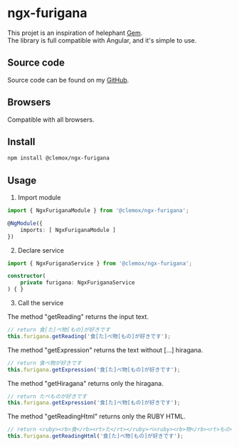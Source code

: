 # ngx-furigana

This projet is an inspiration of helephant [Gem](https://github.com/helephant/Gem).  
The library is full compatible with Angular, and it's simple to use.

## Source code

Source code can be found on my [GitHub](https://github.com/clem4net/angular-library).

## Browsers

Compatible with all browsers.

## Install
```bash
npm install @clemox/ngx-furigana
```

## Usage

1) Import module
```typescript
import { NgxFuriganaModule } from '@clemox/ngx-furigana';

@NgModule({ 
    imports: [ NgxFuriganaModule ]
})
```  

2) Declare service
```typescript
import { NgxFuriganaService } from '@clemox/ngx-furigana';

constructor(
    private furigana: NgxFuriganaService
) { }
```  

3) Call the service

The method "getReading" returns the input text.
```typescript
// return 食[た]べ物[もの]が好きです
this.furigana.getReading('食[た]べ物[もの]が好きです');
```

The method "getExpression" returns the text without [...] hiragana.
```typescript
// return 食べ物が好きです
this.furigana.getExpression('食[た]べ物[もの]が好きです');
```

The method "getHiragana" returns only the hiragana.
```typescript
// return たべものが好きです
this.furigana.getExpression('食[た]べ物[もの]が好きです');
```

The method "getReadingHtml" returns only the RUBY HTML.
```typescript
// return <ruby><rb>食</rb><rt>た</rt></ruby>べ<ruby><rb>物</rb><rt>もの</rt></ruby>が好きです
this.furigana.getReadingHtml('食[た]べ物[もの]が好きです');
```